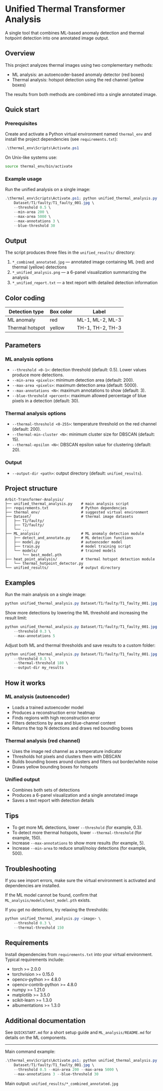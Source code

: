 # Unified Thermal Transformer Analysis

A single tool that combines ML-based anomaly detection and thermal hotpoint detection into one annotated image output.

## Overview

This project analyzes thermal images using two complementary methods:

- ML analysis: an autoencoder-based anomaly detector (red boxes)
- Thermal analysis: hotspot detection using the red channel (yellow boxes)

The results from both methods are combined into a single annotated image.

## Quick start

### Prerequisites

Create and activate a Python virtual environment named `thermal_env` and install the project dependencies (see `requirements.txt`):

```powershell
.\thermal_env\Scripts\Activate.ps1
```

On Unix-like systems use:

```bash
source thermal_env/bin/activate
```

### Example usage

Run the unified analysis on a single image:

```powershell
.\thermal_env\Scripts\Activate.ps1; python unified_thermal_analysis.py \
    Dataset/T1/faulty/T1_faulty_001.jpg \
    --threshold 0.5 \
    --min-area 200 \
    --max-area 5000 \
    --max-annotations 3 \
    --blue-threshold 30
```

## Output

The script produces three files in the `unified_results/` directory:

1. `*_combined_annotated.jpg` — annotated image containing ML (red) and thermal (yellow) detections
2. `*_unified_analysis.png` — a 6-panel visualization summarizing the analysis
3. `*_unified_report.txt` — a text report with detailed detection information

## Color coding

| Detection type | Box color | Label |
|---------------|-----------|-------|
| ML anomaly | red | ML-1, ML-2, ML-3 |
| Thermal hotspot | yellow | TH-1, TH-2, TH-3 |

## Parameters

### ML analysis options
- `--threshold <0-1>`: detection threshold (default: 0.5). Lower values produce more detections.
- `--min-area <pixels>`: minimum detection area (default: 200).
- `--max-area <pixels>`: maximum detection area (default: 5000).
- `--max-annotations <N>`: maximum annotations to show (default: 3).
- `--blue-threshold <percent>`: maximum allowed percentage of blue pixels in a detection (default: 30).

### Thermal analysis options
- `--thermal-threshold <0-255>`: temperature threshold on the red channel (default: 200).
- `--thermal-min-cluster <N>`: minimum cluster size for DBSCAN (default: 15).
- `--thermal-epsilon <N>`: DBSCAN epsilon value for clustering (default: 20).

### Output
- `--output-dir <path>`: output directory (default: `unified_results`).

## Project structure

```
Arbit-Transformer-Analysis/
├── unified_thermal_analysis.py    # main analysis script
├── requirements.txt               # Python dependencies
├── thermal_env/                   # suggested virtual environment
├── Dataset/                       # thermal image datasets
│   ├── T1/faulty/
│   ├── T2/faulty/
│   └── ...
├── ML_analysis/                   # ML anomaly detection module
│   ├── detect_and_annotate.py     # ML detection functions
│   ├── model.py                   # autoencoder model
│   ├── train.py                   # model training script
│   └── models/                    # trained models
│       └── best_model.pth
├── heat_point_analysis/           # thermal hotspot detection module
│   └── thermal_hotpoint_detector.py
└── unified_results/               # output directory
```

## Examples

Run the main analysis on a single image:

```powershell
python unified_thermal_analysis.py Dataset/T1/faulty/T1_faulty_001.jpg
```

Show more detections by lowering the ML threshold and increasing the result limit:

```powershell
python unified_thermal_analysis.py Dataset/T1/faulty/T1_faulty_001.jpg \
    --threshold 0.3 \
    --max-annotations 5
```

Adjust both ML and thermal thresholds and save results to a custom folder:

```powershell
python unified_thermal_analysis.py Dataset/T1/faulty/T1_faulty_001.jpg \
    --threshold 0.5 \
    --thermal-threshold 180 \
    --output-dir my_results
```

## How it works

### ML analysis (autoencoder)
- Loads a trained autoencoder model
- Produces a reconstruction error heatmap
- Finds regions with high reconstruction error
- Filters detections by area and blue-channel content
- Returns the top N detections and draws red bounding boxes

### Thermal analysis (red channel)
- Uses the image red channel as a temperature indicator
- Thresholds hot pixels and clusters them with DBSCAN
- Builds bounding boxes around clusters and filters out border/white noise
- Draws yellow bounding boxes for hotspots

### Unified output
- Combines both sets of detections
- Produces a 6-panel visualization and a single annotated image
- Saves a text report with detection details

## Tips

- To get more ML detections, lower `--threshold` (for example, 0.3).
- To detect more thermal hotspots, lower `--thermal-threshold` (for example, 150).
- Increase `--max-annotations` to show more results (for example, 5).
- Increase `--min-area` to reduce small/noisy detections (for example, 500).

## Troubleshooting

If you see import errors, make sure the virtual environment is activated and dependencies are installed.

If the ML model cannot be found, confirm that `ML_analysis/models/best_model.pth` exists.

If you get no detections, try relaxing the thresholds:

```powershell
python unified_thermal_analysis.py <image> \
    --threshold 0.3 \
    --thermal-threshold 150
```

## Requirements

Install dependencies from `requirements.txt` into your virtual environment. Typical requirements include:

- torch >= 2.0.0
- torchvision >= 0.15.0
- opencv-python >= 4.8.0
- opencv-contrib-python >= 4.8.0
- numpy >= 1.21.0
- matplotlib >= 3.5.0
- scikit-learn >= 1.3.0
- albumentations >= 1.3.0

## Additional documentation

See `QUICKSTART.md` for a short setup guide and `ML_analysis/README.md` for details on the ML components.

---

Main command example:

```powershell
.\thermal_env\Scripts\Activate.ps1; python unified_thermal_analysis.py \
    Dataset/T1/faulty/T1_faulty_001.jpg \
    --threshold 0.5 --min-area 200 --max-area 5000 \
    --max-annotations 3 --blue-threshold 30
```

Main output: `unified_results/*_combined_annotated.jpg`
